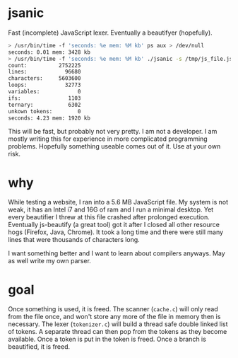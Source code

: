 # jsanic

Fast (incomplete) JavaScript lexer. Eventually a beautifyer (hopefully).

```sh
> /usr/bin/time -f 'seconds: %e mem: %M kb' ps aux > /dev/null
seconds: 0.01 mem: 3428 kb
> /usr/bin/time -f 'seconds: %e mem: %M kb' ./jsanic -s /tmp/js_file.js
count:          2752225
lines:            96680
characters:     5603600
loops:            32773
variables:            0
ifs:               1103
ternary:           6302
unkown tokens:        0
seconds: 4.23 mem: 1920 kb
```

This will be fast, but probably not very pretty. I am not a developer. I am
mostly writing this for experience in more complicated programming problems.
Hopefully something useable comes out of it. Use at your own risk.

# why

While testing a website, I ran into a 5.6 MB JavaScript file. My system is not
weak, it has an Intel i7 and 16G of ram and I run a minimal desktop. Yet every
beautifier I threw at this file crashed after prolonged execution. Eventually
js-beautify (a great tool) got it after I closed all other resource hogs
(Firefox, Java, Chrome).  It took a long time and there were still many lines
that were thousands of characters long.

I want something better and I want to learn about compilers anyways. May as
well write my own parser. 

# goal
Once something is used, it is freed. The scanner (`cache.c`) will only read
from the file once, and won't store any more of the file in memory then is
necessary. The lexer (`tokenizer.c`) will build a thread safe double linked
list of tokens. A separate thread can then pop from the tokens as they become
available. Once a token is put in the token is freed. Once a branch is
beautified, it is freed.
